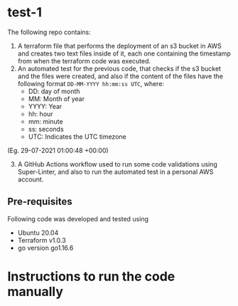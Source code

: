 # test-1
The following repo contains:
1. A terraform file that performs the deployment of an s3 bucket in AWS and creates two text files inside of it, each one containing the timestamp from when the terraform code was executed.
2. An automated test for the previous code, that checks if the s3 bucket and the files were created, and also if the content of the files have the following format `DD-MM-YYYY hh:mm:ss UTC`, where:
    * DD: day of month
    * MM: Month of year
    * YYYY: Year
    * hh: hour
    * mm: minute
    * ss: seconds
    * UTC: Indicates the UTC timezone

(Eg. 29-07-2021 01:00:48 +00:00)

3. A GitHub Actions workflow used to run some code validations using Super-Linter, and also to run the automated test in a personal AWS account.

## Pre-requisites

Following code was developed and tested using
* Ubuntu 20.04
* Terraform v1.0.3
* go version go1.16.6

# Instructions to run the code manually

